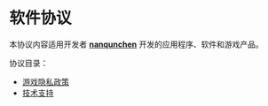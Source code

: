 # 软件协议

本协议内容适用开发者 [**nanqunchen**](https://github.com/nanqunchen) 开发的应用程序、软件和游戏产品。

协议目录：
* [游戏隐私政策](https://nanqunchen.github.io/app-protocol/game-privacy-policy)
* [技术支持](https://nanqunchen.github.io/app-protocol/support)
